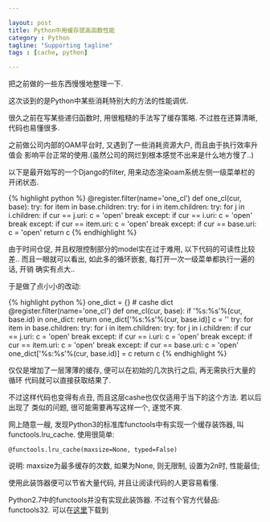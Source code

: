 ```yaml
---

layout: post
title: Python中用缓存提高函数性能
category : Python
tagline: "Supporting tagline"
tags : [cache, python]

---
```


把之前做的一些东西慢慢地整理一下.

这次谈到的是Python中某些消耗特别大的方法的性能调优.

很久之前在写某些递归函数时, 用很粗糙的手法写了缓存策略. 不过胜在还算清晰,
代码也易懂很多. 

之前做公司内部的OAM平台时, 又遇到了一些消耗资源大户, 而且由于执行效率升值会
影响平台正常的使用.(虽然公司的网烂到根本感觉不出来是什么地方慢了..)

以下是最开始写的一个Django的filter, 用来动态渲染oam系统左侧一级菜单栏的开闭状态.

{% highlight python %}
@register.filter(name='one_cl')
def one_cl(cur, base):
    try:
        for item in base.children:
            try:
                for i in item.children:
                    try:
                        for j in i.children:
                            if cur == j.uri:
                                c = 'open'
                                break
                    except:
                        if cur == i.uri:
                            c = 'open'
                            break
            except:
                if cur == item.uri:
                    c = 'open'
                    break
    except:
        if cur == base.uri:
            c = 'open'
    return c
{% endhighlight %}

由于时间仓促, 并且权限控制部分的model实在过于难用, 以下代码的可读性比较差..
而且一眼就可以看出, 如此多的循环嵌套, 每打开一次一级菜单都执行一遍的话, 开销
确实有点大..

于是做了点小小的改动:

{% highlight python %}
one_dict = {} # cashe dict
@register.filter(name='one_cl')
def one_cl(cur, base):
    if '%s:%s'%(cur, base.id) in one_dict:
        return one_dict['%s:%s'%(cur, base.id)]
    c = ''
    try:
        for item in base.children:
            try:
                for i in item.children:
                    try:
                        for j in i.children:
                            if cur == j.uri:
                                c = 'open'
                                break
                    except:
                        if cur == i.uri:
                            c = 'open'
                            break
            except:
                if cur == item.uri:
                    c = 'open'
                    break
    except:
        if cur == base.uri:
            c = 'open'
    one_dict['%s:%s'%(cur, base.id)] = c
    return c
{% endhighlight %}

仅仅是增加了一层薄薄的缓存, 便可以在初始的几次执行之后, 再无需执行大量的循环
代码就可以直接获取结果了.

不过这样代码也变得有点丑, 而且这层cashe也仅仅适用于当下的这个方法. 若以后出现了
类似的问题, 很可能需要再写这样一个, 遂觉不爽.

网上随意一艘, 发现Python3的标准库functools中有实现一个缓存装饰器, 叫functools.lru_cache.
使用很简单:

`@functools.lru_cache(maxsize=None, typed=False)`

说明: maxsize为最多缓存的次数, 如果为None, 则无限制, 设置为2n时, 性能最佳;

使用此装饰器便可以节省大量代码, 并且让阅读代码的人更容易看懂.

Python2.7中的functools并没有实现此装饰器. 不过有个官方代替品: functools32.
可以在[这里](https://pypi.python.org/pypi/functools32/)下载到
